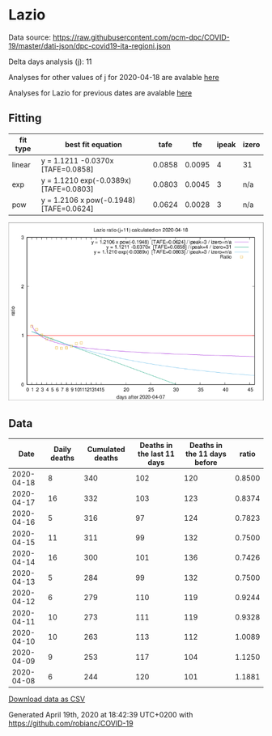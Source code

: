 # Lazio

Data source: https://raw.githubusercontent.com/pcm-dpc/COVID-19/master/dati-json/dpc-covid19-ita-regioni.json

Delta days analysis (j): 11

Analyses for other values of j for 2020-04-18 are avalable [here](../2020-04-18/README.md)

Analyses for Lazio for previous dates are avalable [here](../README.md)

## Fitting 
|fit type|best fit equation|tafe|tfe|ipeak|izero|
|-------|-----|--------|------|---|---|
|linear|y = 1.1211 -0.0370x  [TAFE=0.0858]|0.0858|0.0095|4|31|
|exp|y = 1.1210 exp(-0.0389x)  [TAFE=0.0803]|0.0803|0.0045|3|n/a|
|pow|y = 1.2106 x pow(-0.1948)  [TAFE=0.0624]|0.0624|0.0028|3|n/a|

![Plot](COVID-19_lazio_j11_2020-04-18.png)

## Data
|Date|Daily deaths|Cumulated deaths|Deaths in the last 11 days|Deaths in the 11 days before|ratio|
|----|----------|-----------|-------|--------------------|-----|
|2020-04-18|8|340|102|120|0.8500|
|2020-04-17|16|332|103|123|0.8374|
|2020-04-16|5|316|97|124|0.7823|
|2020-04-15|11|311|99|132|0.7500|
|2020-04-14|16|300|101|136|0.7426|
|2020-04-13|5|284|99|132|0.7500|
|2020-04-12|6|279|110|119|0.9244|
|2020-04-11|10|273|111|119|0.9328|
|2020-04-10|10|263|113|112|1.0089|
|2020-04-09|9|253|117|104|1.1250|
|2020-04-08|6|244|120|101|1.1881|

[Download data as CSV](COVID-19_lazio_j11_2020-04-18.csv)

Generated April 19th, 2020 at 18:42:39 UTC+0200 with https://github.com/robianc/COVID-19
